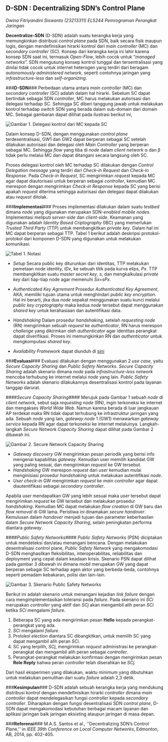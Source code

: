 ## **D-SDN : Decentralizing SDN’s Control Plane** ##

*Dwina Fitriyandini Siswanto (23213311)*
*EL5244 Pemrograman Perangkat Jaringan*

**Decentralize-SDN** (D-SDN) adalah suatu kerangka kerja yang memungkinkan distribusi *control plane* pada SDN, baik secara fisik maupun logis, dengan mendefinisikan hirarki kontrol dari *main controller* (MC) dan *secondary controller* (SC). Konsep dari kerangka kerja ini lahir karena konsep SDN saat ini, termasuk *Open-Flow*, lebih cocok untuk “*managed networks*”. SDN mengusung konsep kontrol tunggal dan tersentralisasi yang dinilai tidak cocok untuk internet heterogen yang terdiri dari beragam *autonomously administered network*, seperti contohnya jaringan yang *infrastructure-less* dan *self-organizing*.

###**D-SDN**###
Perbedaan utama antara *main controller* (MC) dan *secondary controller* (SC) adalah dalam hal hirarki. Sebelum SC dapat bertindak sebagai SDN *controller*, MC harus melakukan autorisasi dan delegasi terhadap SC. Sehingga SC diberi tanggung jawab untuk melakukan kontrol terhadap *switch* SDN yang berada dalam sub-domain dari domain MC. Sebagai gambaran dapat dilihat pada ilustrasi berikut ini,

![Gambar 1. Delegasi kontrol dari MC kepada SC](https://lh4.googleusercontent.com/icQxQieddLvC2V47ZVzBFYAJubZaIzNIqxine9KV0S4=s0 "Gambar 1.jpg")

Dalam konsep D-SDN, dengan menggunakan *control plane* terdesentralisasi, GW1 dan GW2 dapat berperan sebagai SC setelah dilakukan autorisasi dan delegasi oleh *Main Controller* yang berperan sebagai MC. Sehingga *flow* yang tiba di *node* dalam *client network* α dan β  tidak perlu melalui MC dan dapat ditangani secara langsung oleh SC.

Proses delegasi kontrol oleh MC terhadap SC dilakukan dengan *Control Delegation message* yang terdiri dari *Check-in Request* dan *Check-in Response*. Pada *Check-in Request*, SC mengirimkan *request* kepada MC agar dapat diautorisasi untuk berperan sebagai *controller*, kemudian MC merespon dengan mengirimkan *Check-in Response* kepada SC yang berisi apakah *request* diterima sehingga autorisasi dan delegasi dapat dilakukan atau *request* ditolak.

 
###**Implementasi**###
 Proses implementasi dilakukan dalam suatu *testbed* dimana *node* yang digunakan merupakan SDN-*enabled mobile nodes*. Implementasi meliputi *server-side* dan *client-side*. Keamanan yang digunakan adalah *Identity Based Criptography* (IBC) yang memerlukan *Trusted Third Party* (TTP) untuk membangkitkan *private key*. Dalam hal ini MC dapat berperan sebagai TTP. Tabel 1 berikut adalah deskripsi protokol-protokol dari komponen D-SDN yang digunakan untuk melakukan komunikasi.
 
 ![Tabel 1. Notasi](https://lh5.googleusercontent.com/TC5AlHpttmKCVTr-Ry3HHHUMLSDlZtobfPWp1ccM95c=s0 "Tabel 1.jpg")

 - *Setup*
Secara public key diturunkan dari identitas, TTP melakukan pemetaan node identity, *IDx*, ke sebuah titik pada kurva elips, *Px*. TTP membangkitkan suatu *master secret key*, *s*, dan mengkalkulasi *private key* dari tiap-tiap node agar memenuhi *Sx=sPx*. 

 - *Authenticated Key Agrrement*
Prosedur *Authenticated Key Agreement*, AKA, memiliki tujuan utama untuk menghindari *public key encryption*. Hal ini berarti, jika dua *node* sepakat menggunakan suatu kunci melalui *public key cryptography* maka kedua *node* tersebut dapat menggunakan *shared key* untuk kerahasiaan dan autentifikasi data.

 - *Handshaking*
Dalam prosedur *handshaking*, setelah *requesting node* (RN) mengirimkan sebuah *request* ke *authenticator*, RN harus merespon *challenge* yang dikirmkan oleh *authenticator* agar identitas perangkat dapat diverifikasi. Proses ini memungkinkan RN dan *authenticator* untuk mengkomputasi *shared key*.

 - *Availability*
*Framework* dapat diunduh di [sini](http://inrg.cse.ucsc.edu/community.)

###**Evaluasi**###
Evaluasi dilakukan dengan menggunakan 2 *use case*, yaitu *Secure Capacity Sharing* dan *Public Safety Networks*. *Secure Capacity Sharing* adalah skenario dimana *node* pada *infrastructure-less network* mencoba terhubung ke internet melalui *node* yang lain. *Public Safety Networks* adalah skenario dilakukannya desentralisasi kontrol pada layanan tanggap darurat.
 
####*Secure Capacity Sharing*####
Merujuk pada Gambar 1 sebuah *node* di *client network*, sebut saja *requesting node* (RN), ingin terkoneksi ke internet dan mengakses *World Wide Web*. Namun karena berada di luar jangkauan AP terdekat maka RN tidak dapat terhubung ke infrastruktur jaringan yang ada. Sebuah *node* yang lain, *gateway node* 1 (GW1) menawarkan *gateway service* kepada RN agar dapat terkoneksi ke internet melaluinya. Langkah-langkah *Secure Network Capacity Sharing* dapat dilihat pada Gambar 2 dibawah ini.

![Gambar 2. Secure Network Capacity Sharing](https://lh5.googleusercontent.com/TkpAA8T129jxkqOkIE24RsU-Eih-nZE6Tpq9R5qjvrQ=s0 "Gambar 2.jpg")

 - *Gateway discovery*
GW mengirimkan pesan periodik yang  berisi info mengenai kapabilitas *gateway*. Kemudian user memilih kandidat GW yang paling sesuai, dan mengirimkan *request* ke GW tersebut.
 - *Handshaking*
GW merespon *request* dari *user* kemudian mulai menginisiasi  prosedur *handshaking* untuk melakukan autentifikasi *node*.
 - *User check-in*
GW mengirimkan *request* ke *main controller* agar dapat diautentifikasi sebagai *secondary controller*. 

Apabila *user* mendapatkan GW yang lebih sesuai maka *user* tersebut dapat mengirimkan *request* ke GW tersebut dan melakukan prosedur *handshaking*. Kemudian MC dapat melakukan *flow creation* di GW baru dan *flow removal* di GW lama. Peristiwa ini dinamakan *secure handover*. Kemulusan dalam *handover* menjadi tujuan dan parameter keberhasilan dalam *Secure Network Capacity Sharing*, selain peningkatan performa diantara *gateway*.

####*Public Safety Networks*####
*Public Safety Networks* (PSN) diciptakan untuk mendeteksi dan/atau menangani bencana. Dengan melakukan desentralisasi control plane, *Public Safety Network* yang mengakomodasi D-SDN menghasilkan fleksibilitas, interoperabilitas, reliabilitas dan deployment yang cepat dalam keadaan krisis. Skenario PSN dapat dilihat pada gambar 3 dibawah ini dimana mobil merupakan GW yang dapat berperan sebagai SC terhadap agen aktor yang berbeda-beda, contohnya seperti pemadam kebakaran, polisi dan lain-lain.

![Gambar 3. Skenario Public Safety Networks](https://lh4.googleusercontent.com/_afy-ejZkmjfVV8aaRDRvDKwyPq2Tq5Q8ItPmFmHj58=s0 "Gambar 3.jpg")

Berikut ini adalah skenario untuk menangani kejadian *link failure* dengan cara mengimplementasikan toleransi pada *failure*. Pada skenario ini *SCi* merupakan *controller* yang aktif dan *SCj* akan mengambil alih peran *SCi* ketika *SCi* mengalami *failure*.

 1. Beberapa SC yang ada mengirimkan pesan **Hello** kepada perangkat-perangkat yang ada.
 2. *SCi* mengalami *failure*.
 3. Protokol *election* diantara SC dibangkitkan, untuk memilih SC yang dapat mengambil alih peran *SCi*.
 4. SC yang terpilih, *SCj*, mengirimkan *request* administrasi ke perangkat-perangkat dan mengambil alih peran sebagai *controller*.
 5. Perangkat-perangkat melakukan konfirmasi dengan mengirimkan pesan **Role Reply** bahwa peran *controller* telah diserahkan ke *SCj.*

Dari hasil eksperimen yang dilakukan, waktu minimum yang dibutuhkan untuk melakukan pemulihan dari suatu *failure* adalah 2,3 detik.

###**Kesimpulan**###
 D-SDN adalah sebuah kerangka kerja yang mendukung distribusi kontrol dengan mendefinisikan hirarki *controller* dimana *main controller* dapat mendelegasikan fungsi *controller* kepada *secondary controller*. Diharapkan dengan fungsi desentralisasi SDN *control plane*, D-SDN dapat mengakomodasi kebutuhan berbagai macam layanan dan aplikasi jaringan baik jaringan eksisting ataupun jaringan di masa depan. 


###**Referensi**###
M.A.S. Santos et al., ''Decentralizing SDN’s Control Plane,'' in *IEEE 39th Conference on Local Computer Networks*, Edmonton, AB, 2014, pp. 402-405.
